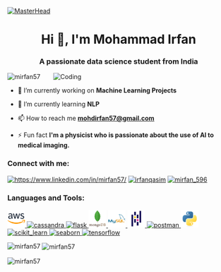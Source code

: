 [![MasterHead](https://cdn.ttgtmedia.com/visuals/ComputerWeekly/Hero%20Images/online-learning-training-school-1-adobe.jpg)](https://mirfan57.io)
<h1 align="center">Hi 👋, I'm Mohammad Irfan</h1>
<h3 align="center">A passionate data science student from India</h3>
<img align="right" alt="Coding" width="400" src="https://dbeaver.com/wp-content/uploads/2018/01/Slides2.png">

<p align="left"> <img src="https://komarev.com/ghpvc/?username=mirfan57&label=Profile%20views&color=0e75b6&style=flat" alt="mirfan57" /> </p>

- 🔭 I’m currently working on **Machine Learning Projects**

- 🌱 I’m currently learning **NLP**

- 📫 How to reach me **mohdirfan57@gmail.com**

- ⚡ Fun fact **I'm a physicist who is passionate about the use of AI to medical imaging.**

<h3 align="left">Connect with me:</h3>
<p align="left">
<a href="https://www.linkedin.com/in/mirfan57/" target="blank"><img align="center" src="https://raw.githubusercontent.com/rahuldkjain/github-profile-readme-generator/master/src/images/icons/Social/linked-in-alt.svg" alt="https://www.linkedin.com/in/mirfan57/" height="30" width="40" /></a>
<a href="https://kaggle.com/irfanqasim" target="blank"><img align="center" src="https://raw.githubusercontent.com/rahuldkjain/github-profile-readme-generator/master/src/images/icons/Social/kaggle.svg" alt="irfanqasim" height="30" width="40" /></a>
<a href="https://instagram.com/mirfan_596" target="blank"><img align="center" src="https://raw.githubusercontent.com/rahuldkjain/github-profile-readme-generator/master/src/images/icons/Social/instagram.svg" alt="mirfan_596" height="30" width="40" /></a>
</p>

<h3 align="left">Languages and Tools:</h3>
<p align="left"> <a href="https://aws.amazon.com" target="_blank" rel="noreferrer"> <img src="https://raw.githubusercontent.com/devicons/devicon/master/icons/amazonwebservices/amazonwebservices-original-wordmark.svg" alt="aws" width="40" height="40"/> </a> <a href="https://cassandra.apache.org/" target="_blank" rel="noreferrer"> <img src="https://www.vectorlogo.zone/logos/apache_cassandra/apache_cassandra-icon.svg" alt="cassandra" width="40" height="40"/> </a> <a href="https://flask.palletsprojects.com/" target="_blank" rel="noreferrer"> <img src="https://www.vectorlogo.zone/logos/pocoo_flask/pocoo_flask-icon.svg" alt="flask" width="40" height="40"/> </a> <a href="https://www.mongodb.com/" target="_blank" rel="noreferrer"> <img src="https://raw.githubusercontent.com/devicons/devicon/master/icons/mongodb/mongodb-original-wordmark.svg" alt="mongodb" width="40" height="40"/> </a> <a href="https://www.mysql.com/" target="_blank" rel="noreferrer"> <img src="https://raw.githubusercontent.com/devicons/devicon/master/icons/mysql/mysql-original-wordmark.svg" alt="mysql" width="40" height="40"/> </a> <a href="https://pandas.pydata.org/" target="_blank" rel="noreferrer"> <img src="https://raw.githubusercontent.com/devicons/devicon/2ae2a900d2f041da66e950e4d48052658d850630/icons/pandas/pandas-original.svg" alt="pandas" width="40" height="40"/> </a> <a href="https://postman.com" target="_blank" rel="noreferrer"> <img src="https://www.vectorlogo.zone/logos/getpostman/getpostman-icon.svg" alt="postman" width="40" height="40"/> </a> <a href="https://www.python.org" target="_blank" rel="noreferrer"> <img src="https://raw.githubusercontent.com/devicons/devicon/master/icons/python/python-original.svg" alt="python" width="40" height="40"/> </a> <a href="https://scikit-learn.org/" target="_blank" rel="noreferrer"> <img src="https://upload.wikimedia.org/wikipedia/commons/0/05/Scikit_learn_logo_small.svg" alt="scikit_learn" width="40" height="40"/> </a> <a href="https://seaborn.pydata.org/" target="_blank" rel="noreferrer"> <img src="https://seaborn.pydata.org/_images/logo-mark-lightbg.svg" alt="seaborn" width="40" height="40"/> </a> <a href="https://www.tensorflow.org" target="_blank" rel="noreferrer"> <img src="https://www.vectorlogo.zone/logos/tensorflow/tensorflow-icon.svg" alt="tensorflow" width="40" height="40"/> </a> </p>

<p><img align="left" src="https://github-readme-stats.vercel.app/api/top-langs?username=mirfan57&show_icons=true&locale=en&layout=compact" alt="mirfan57" /></p>

<p>&nbsp;<img align="center" src="https://github-readme-stats.vercel.app/api?username=mirfan57&show_icons=true&locale=en" alt="mirfan57" /></p>

<p><img align="center" src="https://github-readme-streak-stats.herokuapp.com/?user=mirfan57&" alt="mirfan57" /></p>
